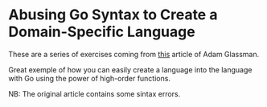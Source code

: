 # Abusing Go Syntax to Create a Domain-Specific Language

These are a series of exercises coming from [this](https://blog.gopheracademy.com/advent-2016/go-syntax-for-dsls/) article of Adam Glassman.

Great exemple of how you can easily create a language into the language with Go using the power of high-order functions.

NB: The original article contains some sintax errors.